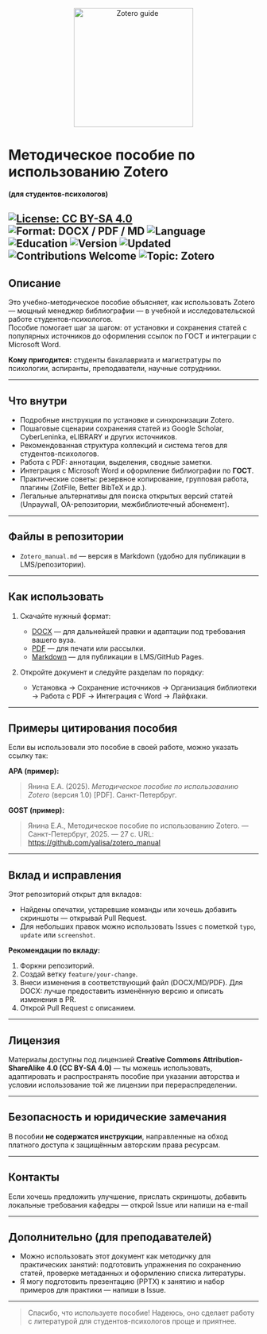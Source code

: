 <!-- README.md -->

<p align="center">
  <img alt="Zotero guide" src="https://raw.githubusercontent.com/your-username/your-repo/main/assets/zotero-book-cover.png" width="240" />
</p>

# Методическое пособие по использованию Zotero  
**(для студентов-психологов)**

[![License: CC BY-SA 4.0](https://img.shields.io/badge/License-CC%20BY--SA%204.0-lightgrey.svg)](https://creativecommons.org/licenses/by-sa/4.0/)  
![Format: DOCX / PDF / MD](https://img.shields.io/badge/Formats-DOCX%20%7C%20PDF%20%7C%20MD-blue)
![Language](https://img.shields.io/badge/Language-Russian-blue.svg)
![Education](https://img.shields.io/badge/Project-Type%3A%20Educational-orange.svg)
![Version](https://img.shields.io/badge/Version-1.0-lightblue.svg)
![Updated](https://img.shields.io/badge/Updated-October%202025-brightgreen.svg)
![Contributions Welcome](https://img.shields.io/badge/Contributions-welcome-success.svg)
![Topic: Zotero](https://img.shields.io/badge/Topic-Zotero-blue.svg)
---

## Описание
Это учебно-методическое пособие объясняет, как использовать Zotero — мощный менеджер библиографии — в учебной и исследовательской работе студентов-психологов.  
Пособие помогает шаг за шагом: от установки и сохранения статей с популярных источников до оформления ссылок по ГОСТ и интеграции с Microsoft Word.

**Кому пригодится:** студенты бакалавриата и магистратуры по психологии, аспиранты, преподаватели, научные сотрудники.

---

## Что внутри
- Подробные инструкции по установке и синхронизации Zotero.  
- Пошаговые сценарии сохранения статей из Google Scholar, CyberLeninka, eLIBRARY и других источников.  
- Рекомендованная структура коллекций и система тегов для студентов-психологов.  
- Работа с PDF: аннотации, выделения, сводные заметки.  
- Интеграция с Microsoft Word и оформление библиографии по **ГОСТ**.  
- Практические советы: резервное копирование, групповая работа, плагины (ZotFile, Better BibTeX и др.).  
- Легальные альтернативы для поиска открытых версий статей (Unpaywall, OA-репозитории, межбиблиотечный абонемент).

---

## Файлы в репозитории

<!--
- `Методическое_пособие_Zotero_финальная.docx` — редактируемая версия в формате Microsoft Word.  
- `Методическое_пособие_Zotero_финальная.pdf` — готовая к печати версия в PDF (оглавление, нумерация страниц).  
-->
- `Zotero_manual.md` — версия в Markdown (удобно для публикации в LMS/репозитории).  
<!--
- `/assets/` — папка с иллюстрациями/скриншотами
-->
---

## Как использовать
1. Скачайте нужный формат:
   - [DOCX](/Методическое_пособие_Zotero_финальная.docx) — для дальнейшей правки и адаптации под требования вашего вуза.  
   - [PDF](/Методическое_пособие_Zotero_финальная.pdf) — для печати или рассылки.  
   - [Markdown](/Zotero_manual.md) — для публикации в LMS/GitHub Pages.

2. Откройте документ и следуйте разделам по порядку:
   - Установка → Сохранение источников → Организация библиотеки → Работа с PDF → Интеграция с Word → Лайфхаки.

---

## Примеры цитирования пособия
Если вы использовали это пособие в своей работе, можно указать ссылку так:

**APA (пример):**
> Янина Е.А. (2025). *Методическое пособие по использованию Zotero* (версия 1.0) [PDF]. Санкт-Петербруг. 

**GOST (пример):**
> Янина Е.А., Методическое пособие по использованию Zotero. — Санкт-Петербруг, 2025. — 27 с. URL: https://github.com/yalisa/zotero_manual

---

## Вклад и исправления
Этот репозиторий открыт для вкладов:  
- Найдены опечатки, устаревшие команды или хочешь добавить скриншоты — открывай Pull Request.  
- Для небольших правок можно использовать Issues с пометкой `typo`, `update` или `screenshot`.

**Рекомендации по вкладу:**
1. Форкни репозиторий.  
2. Создай ветку `feature/your-change`.  
3. Внеси изменения в соответствующий файл (DOCX/MD/PDF). Для DOCX: лучше предоставить изменённую версию и описать изменения в PR.  
4. Открой Pull Request с описанием.

---

## Лицензия
Материалы доступны под лицензией **Creative Commons Attribution-ShareAlike 4.0 (CC BY-SA 4.0)** — ты можешь использовать, адаптировать и распространять пособие при указании авторства и условии использование той же лицензии при перераспределении.

---

## Безопасность и юридические замечания
В пособии **не содержатся инструкции**, направленные на обход платного доступа к защищённым авторским права ресурсам. 

---

## Контакты
Если хочешь предложить улучшение, прислать скриншоты, добавить локальные требования кафедры — открой Issue или напиши на e-mail

---

## Дополнительно (для преподавателей)
- Можно использовать этот документ как методичку для практических занятий: подготовить упражнения по сохранению статей, проверке метаданных и оформлению списка литературы.  
- Я могу подготовить презентацию (PPTX) к занятию и набор примеров для практики — напиши в Issue.

---

> Спасибо, что используете пособие! Надеюсь, оно сделает работу с литературой для студентов-психологов проще и приятнее.
